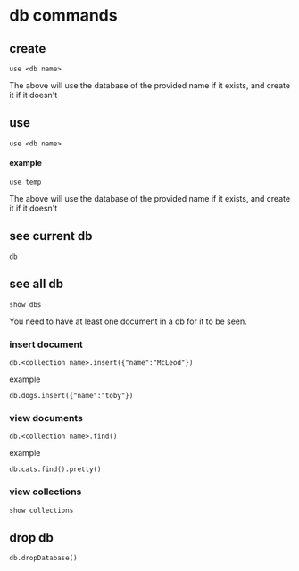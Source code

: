 # db commands

## create

```
use <db name>
```
The above will use the database of the provided name if it exists, and create it if it doesn't

## use 

```
use <db name>
```

#### example
```
use temp
```

The above will use the database of the provided name if it exists, and create it if it doesn't

## see current db

```
db
```

## see all db

```
show dbs
```
You need to have at least one document in a db for it to be seen.

### insert document

```
db.<collection name>.insert({"name":"McLeod"})
```

example
```
db.dogs.insert({"name":"toby"})
```

### view documents
```
db.<collection name>.find()
```

example
```
db.cats.find().pretty()
```

### view collections
```
show collections
```

## drop db
```
db.dropDatabase()
```